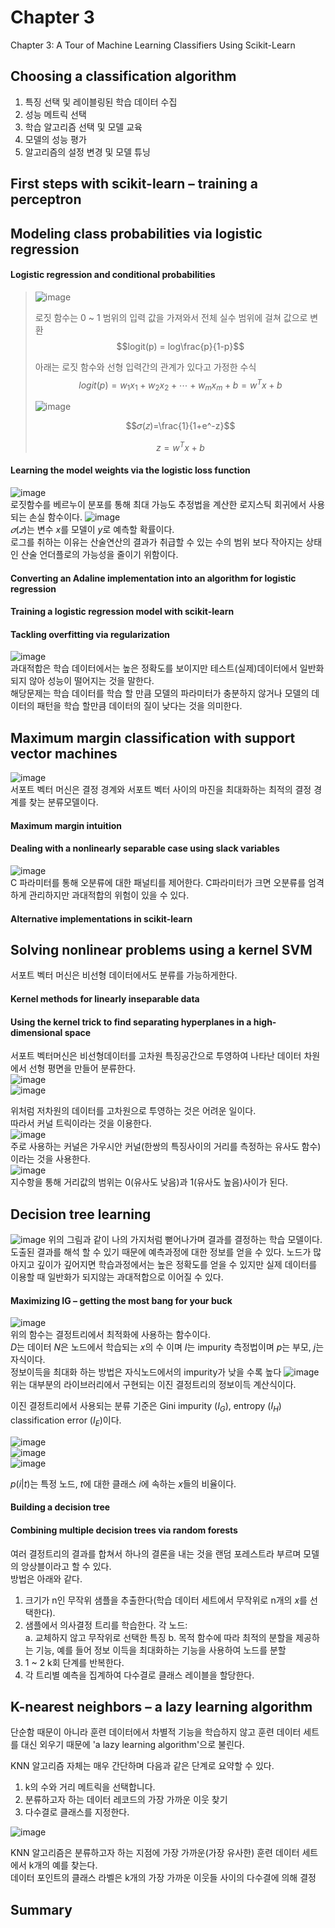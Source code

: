 # Chapter 3
Chapter 3: A Tour of Machine Learning Classifiers Using Scikit-Learn


## Choosing a classification algorithm  
1. 특징 선택 및 레이블링된 학습 데이터 수집  
2. 성능 메트릭 선택  
3. 학습 알고리즘 선택 및 모델 교육  
4. 모델의 성능 평가  
5. 알고리즘의 설정 변경 및 모델 튜닝  
## First steps with scikit-learn – training a perceptron  
## Modeling class probabilities via logistic regression  
#### Logistic regression and conditional probabilities  
>   
> ![image](https://user-images.githubusercontent.com/63633387/190896820-ccf2b591-c8b5-48c7-bc82-176092a4d640.png)
>    
> 로짓 함수는 0 ~ 1 범위의 입력 값을 가져와서 전체 실수 범위에 걸쳐 값으로 변환
> $$logit(p) = log\frac{p}{1-p}$$
>   
> 아래는 로짓 함수와 선형 입력간의 관계가 있다고 가정한 수식
> $$logit(p) = w_1x_1 + w_2x_2 + \cdots + w_mx_m + b = w^Tx + b$$
>   
> ![image](https://user-images.githubusercontent.com/63633387/190896834-31833ce8-95bb-4ef9-8844-3b435711b922.png)  
>  
>  $$𝜎(𝑧)=\frac{1}{1+e^-z}$$
>  
>  $$z = w^Tx + b$$
>   
#### Learning the model weights via the logistic loss function  
![image](https://user-images.githubusercontent.com/63633387/190898034-922d66c4-d11e-44a8-ab80-b2f3ae97ac8b.png)  
로짓함수를 베르누이 분포를 통해 최대 가능도 추정법을 계산한 로지스틱 회귀에서 사용되는 손실 함수이다. 
![image](https://user-images.githubusercontent.com/63633387/190898058-e7ce0d9d-defe-495f-9f7f-cc0afd6c79d3.png)  
$𝜎(𝑧)$는 변수 $x$를 모델이 $y$로 예측할 확률이다.   
로그를 취하는 이유는 산술연산의 결과가 취급할 수 있는 수의 범위 보다 작아지는 상태인 산술 언더플로의 가능성을 줄이기 위함이다.
#### Converting an Adaline implementation into an algorithm for logistic regression  
#### Training a logistic regression model with scikit-learn  
#### Tackling overfitting via regularization  
![image](https://user-images.githubusercontent.com/63633387/190898417-16158175-2f38-4af6-b3c7-cf48612ddfa5.png)  
과대적합은 학습 데이터에서는 높은 정확도를 보이지만 테스트(실제)데이터에서 일반화되지 않아 성능이 떨어지는 것을 말한다.  
해당문제는 학습 데이터를 학습 할 만큼 모델의 파라미터가 충분하지 않거나 모델의 데이터의 패턴을 학습 할만큼 데이터의 질이 낮다는 것을 의미한다.  
## Maximum margin classification with support vector machines  
![image](https://user-images.githubusercontent.com/63633387/190898627-a644546d-54b3-4cb6-bd91-d7a1b0fd0563.png)  
서포트 벡터 머신은 결정 경계와 서포트 벡터 사이의 마진을 최대화하는 최적의 결정 경계를 찾는 분류모델이다. 
#### Maximum margin intuition  
#### Dealing with a nonlinearly separable case using slack variables  
![image](https://user-images.githubusercontent.com/63633387/190898826-7d2af00c-56ee-437a-a540-10ae916c1893.png)  
C 파라미터를 통해 오분류에 대한 패널티를 제어한다. C파라미터가 크면 오분류를 엄격하게 관리하지만 과대적합의 위험이 있을 수 있다.

#### Alternative implementations in scikit-learn  
## Solving nonlinear problems using a kernel SVM  
서포트 벡터 머신은 비선형 데이터에서도 분류를 가능하게한다.
#### Kernel methods for linearly inseparable data  
#### Using the kernel trick to find separating hyperplanes in a high-dimensional space  
서포트 벡터머신은 비선형데이터를 고차원 특징공간으로 투영하여 나타난 데이터 차원에서 선형 평면을 만들어 분류한다.  
![image](https://user-images.githubusercontent.com/63633387/190899073-398374da-4e48-4b56-8b2f-dfbc2c058cdb.png)  
![image](https://user-images.githubusercontent.com/63633387/190899087-d4120a30-d0fb-4fce-8916-f81d795a5d82.png)  
  
  위처럼 저차원의 데이터를 고차원으로 투영하는 것은 어려운 일이다.   
  따라서 커널 트릭이라는 것을 이용한다.  
  ![image](https://user-images.githubusercontent.com/63633387/190899396-37fdd0f2-2e36-4dff-9813-077e53c269bc.png)  
  주로 사용하는 커널은 가우시안 커널(한쌍의 특징사이의 거리를 측정하는 유사도 함수)이라는 것을 사용한다.   
  ![image](https://user-images.githubusercontent.com/63633387/190899520-103c7e19-6dd2-4c2a-bd99-c41c1cf952d6.png)  
  지수항을 통해 거리값의 범위는 0(유사도 낮음)과 1(유사도 높음)사이가 된다.

## Decision tree learning  
  ![image](https://user-images.githubusercontent.com/63633387/190899836-e866b4a6-d43b-4a9b-b1c7-b4b531fe82e3.png)
  위의 그림과 같이 나의 가지처럼 뻗어나가며 결과를 결정하는 학습 모델이다.
  도출된 결과를 해석 할 수 있기 때문에 예측과정에 대한 정보를 얻을 수 있다.
  노드가 많아지고 깊이가 깊어지면 학습과정에서는 높은 정확도를 얻을 수 있지만 
  실제 데이터를 이용할 때 일반화가 되지않는 과대적합으로 이어질 수 있다.

#### Maximizing IG – getting the most bang for your buck  
  ![image](https://user-images.githubusercontent.com/63633387/190900069-32050695-bec1-4e73-8011-0e398dbe33ae.png)  
  위의 함수는 결정트리에서 최적화에 사용하는 함수이다.  
  $D$는 데이터 $N$은 노드에서 학습되는 $x$의 수 이며 $I$는 impurity 측정법이며 $p$는 부모, $j$는 자식이다.  
  정보이득을 최대화 하는 방법은 자식노드에서의 impurity가 낮을 수록 높다
  ![image](https://user-images.githubusercontent.com/63633387/190900159-6442941d-59a8-4b52-95a6-ba01f70dcd31.png)  
  위는 대부분의 라이브러리에서 구현되는 이진 결정트리의 정보이득 계산식이다.
  
  이진 결정트리에서 사용되는 분류 기준은 Gini impurity $(I_G)$, entropy $(I_H)$ classification error $(I_E)$이다.
  
  ![image](https://user-images.githubusercontent.com/63633387/190900352-c73184a8-e5e9-4153-a330-254a309dda85.png)  
  ![image](https://user-images.githubusercontent.com/63633387/190900380-2a0b5b20-1ef2-47d8-ad4d-022b8c568d44.png)  
  ![image](https://user-images.githubusercontent.com/63633387/190900391-7a2d3a34-00af-40dc-a578-058f0a1098cb.png)  
  
  $p(i|t)$는 특정 노드, $t$에 대한 클래스 $i$에 속하는 $x$들의 비율이다.
  
#### Building a decision tree  
#### Combining multiple decision trees via random forests  
  여러 결정트리의 결과를 합쳐서 하나의 결론을 내는 것을 랜덤 포레스트라 부르며 모델의 앙상블이라고 할 수 있다.  
  방법은 아래와 같다. 
  1. 크기가 n인 무작위 샘플을 추출한다(학습 데이터 세트에서 무작위로 n개의 $x$를 선택한다).  
  2. 샘플에서 의사결정 트리를 학습한다.
    각 노드:  
    a. 교체하지 않고 무작위로 선택한 특징
    b. 목적 함수에 따라 최적의 분할을 제공하는 기능, 예를 들어 정보 이득을 최대화하는 기능을 사용하여 노드를 분할  
  3. 1 ~ 2 k회 단계를 반복한다.  
  4. 각 트리별 예측을 집계하여 다수결로 클래스 레이블을 할당한다.

## K-nearest neighbors – a lazy learning algorithm  
  단순함 때문이 아니라 훈련 데이터에서 차별적 기능을 학습하지 않고 훈련 데이터 세트를 대신 외우기 때문에 'a lazy learning algorithm'으로 불린다.  
  
  KNN 알고리즘 자체는 매우 간단하며 다음과 같은 단계로 요약할 수 있다.  
  1. k의 수와 거리 메트릭을 선택합니다.  
  2. 분류하고자 하는 데이터 레코드의 가장 가까운 이웃 찾기  
  3. 다수결로 클래스를 지정한다.  
  
  ![image](https://user-images.githubusercontent.com/63633387/190900812-f98d7448-36bb-4df6-9451-9722303d3950.png)  
  
  KNN 알고리즘은 분류하고자 하는 지점에 가장 가까운(가장 유사한) 훈련 데이터 세트에서 k개의 예를 찾는다.  
  데이터 포인트의 클래스 라벨은 k개의 가장 가까운 이웃들 사이의 다수결에 의해 결정

## Summary 
 
